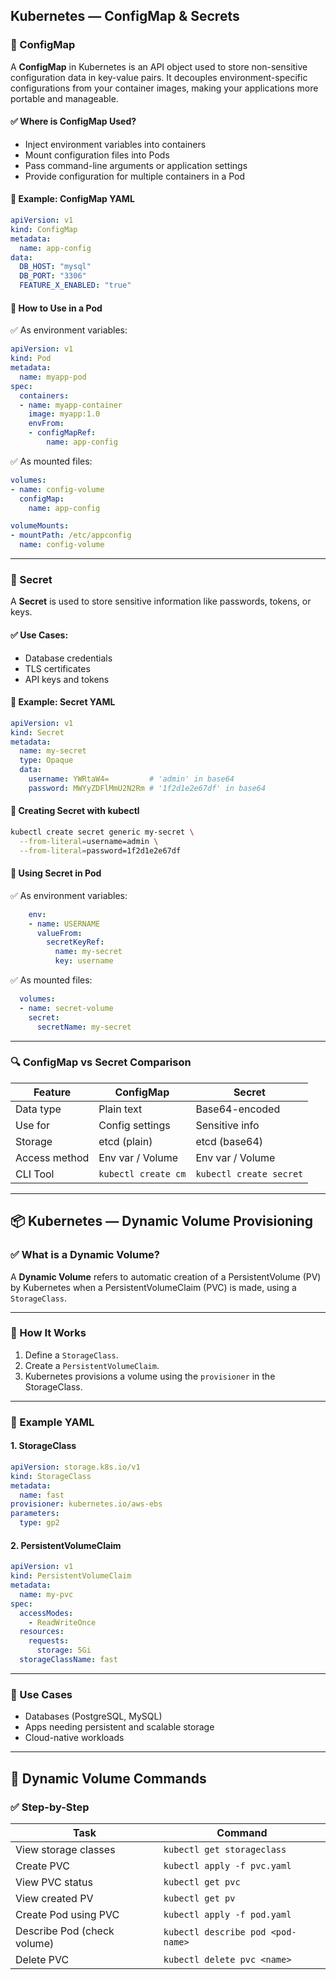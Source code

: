 ## Kubernetes — ConfigMap & Secrets

### 🔹 ConfigMap
A **ConfigMap** in Kubernetes is an API object used to store non-sensitive configuration data in key-value pairs. It decouples environment-specific configurations from your container images, making your applications more portable and manageable.

#### ✅ Where is ConfigMap Used?
- Inject environment variables into containers
- Mount configuration files into Pods
- Pass command-line arguments or application settings
- Provide configuration for multiple containers in a Pod

#### 📄 Example: ConfigMap YAML
```yaml
apiVersion: v1
kind: ConfigMap
metadata:
  name: app-config
data:
  DB_HOST: "mysql"
  DB_PORT: "3306"
  FEATURE_X_ENABLED: "true"
```

#### 🚀 How to Use in a Pod

✅ As environment variables:
```yaml
apiVersion: v1
kind: Pod
metadata:
  name: myapp-pod
spec:
  containers:
  - name: myapp-container
    image: myapp:1.0
    envFrom:
    - configMapRef:
        name: app-config
```

✅ As mounted files:
```yaml
volumes:
- name: config-volume
  configMap:
    name: app-config

volumeMounts:
- mountPath: /etc/appconfig
  name: config-volume
```

---

### 🔹 Secret
A **Secret** is used to store sensitive information like passwords, tokens, or keys.

#### ✅ Use Cases:
- Database credentials
- TLS certificates
- API keys and tokens

#### 📄 Example: Secret YAML
```yaml
apiVersion: v1
kind: Secret
metadata:
  name: my-secret
  type: Opaque
  data:
    username: YWRtaW4=         # 'admin' in base64
    password: MWYyZDFlMmU2N2Rm # '1f2d1e2e67df' in base64
```

#### 🔧 Creating Secret with kubectl
```bash
kubectl create secret generic my-secret \
  --from-literal=username=admin \
  --from-literal=password=1f2d1e2e67df
```

#### 🔧 Using Secret in Pod

✅ As environment variables:
```yaml
    env:
    - name: USERNAME
      valueFrom:
        secretKeyRef:
          name: my-secret
          key: username
```

✅ As mounted files:
```yaml
  volumes:
  - name: secret-volume
    secret:
      secretName: my-secret
```

---

### 🔍 ConfigMap vs Secret Comparison

| Feature         | ConfigMap           | Secret            |
|----------------|---------------------|-------------------|
| Data type       | Plain text          | Base64-encoded    |
| Use for         | Config settings     | Sensitive info    |
| Storage         | etcd (plain)        | etcd (base64)     |
| Access method   | Env var / Volume    | Env var / Volume  |
| CLI Tool        | `kubectl create cm` | `kubectl create secret` |

---

## 📦 Kubernetes — Dynamic Volume Provisioning

### ✅ What is a Dynamic Volume?
A **Dynamic Volume** refers to automatic creation of a PersistentVolume (PV) by Kubernetes when a PersistentVolumeClaim (PVC) is made, using a `StorageClass`.

---

### 🔧 How It Works
1. Define a `StorageClass`.
2. Create a `PersistentVolumeClaim`.
3. Kubernetes provisions a volume using the `provisioner` in the StorageClass.

---

### 📄 Example YAML
#### 1. StorageClass
```yaml
apiVersion: storage.k8s.io/v1
kind: StorageClass
metadata:
  name: fast
provisioner: kubernetes.io/aws-ebs
parameters:
  type: gp2
```

#### 2. PersistentVolumeClaim
```yaml
apiVersion: v1
kind: PersistentVolumeClaim
metadata:
  name: my-pvc
spec:
  accessModes:
    - ReadWriteOnce
  resources:
    requests:
      storage: 5Gi
  storageClassName: fast
```

---

### 📌 Use Cases
- Databases (PostgreSQL, MySQL)
- Apps needing persistent and scalable storage
- Cloud-native workloads

---

## 🧪 Dynamic Volume Commands

### ✅ Step-by-Step

| Task                          | Command                               |
|-------------------------------|----------------------------------------|
| View storage classes          | `kubectl get storageclass`            |
| Create PVC                    | `kubectl apply -f pvc.yaml`           |
| View PVC status               | `kubectl get pvc`                     |
| View created PV               | `kubectl get pv`                      |
| Create Pod using PVC          | `kubectl apply -f pod.yaml`           |
| Describe Pod (check volume)   | `kubectl describe pod <pod-name>`     |
| Delete PVC                    | `kubectl delete pvc <name>`           |
